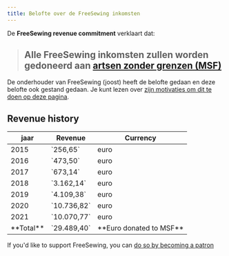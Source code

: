 ```yaml
---
title: Belofte over de FreeSewing inkomsten
---
```


De **FreeSewing revenue commitment** verklaart dat:

> ## Alle FreeSewing inkomsten zullen worden gedoneerd aan [artsen zonder grenzen (MSF)](http://www.msf.org/)

De onderhouder van FreeSewing (joost) heeft de belofte gedaan en deze belofte ook gestand gedaan. Je kunt lezen over [zijn motivaties om dit te doen op deze pagina](/docs/various/pledge/motivation/).

## Revenue history

<table class="table table-striped text-base-content">
  <thead>
    <tr>
      <th>jaar</th>
      <th>Revenue</th>
      <th>Currency</th>
    </tr>
  </thead>
  <tbody>
    <tr>
      <td>2015</td>
      <td>`256,65`</td>
      <td>euro</td>
    </tr>
    <tr>
      <td>2016</td>
      <td>`473,50`</td>
      <td>euro</td>
    </tr>
    <tr>
      <td>2017</td>
      <td>`673,14`</td>
      <td>euro</td>
    </tr>
    <tr>
      <td>2018</td>
      <td>`3.162,14`</td>
      <td>euro</td>
    </tr>
    <tr>
      <td>2019</td>
      <td>`4.109,38`</td>
      <td>euro</td>
    </tr>
    <tr>
      <td>2020</td>
      <td>`10.736,82`</td>
      <td>euro</td>
    </tr>
    <tr>
      <td>2021</td>
      <td>`10.070,77`</td>
      <td>euro</td>
    </tr>
    <tr>
      <td>**Total**</td>
      <td>`29.489,40`</td>
      <td>**Euro donated to MSF**</td>
    </tr>
  </tbody>
</table>

<Tip>

If you'd like to support FreeSewing, you can [do so by becoming a patron](/patrons/join/)

</Tip>


